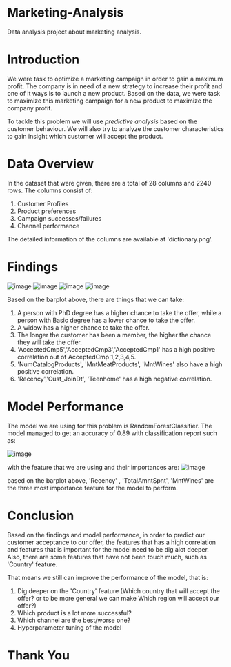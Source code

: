 # Marketing-Analysis
Data analysis project about marketing analysis.

# Introduction

We were task to optimize a marketing campaign in order to gain a maximum profit. The company is in need of a new strategy to increase their profit and one of it ways is to launch a new product. Based on the data, we were task to maximize this marketing campaign for a new product to maximize the company profit. 

To tackle this problem we will use $\textit{predictive analysis}$ based on the customer behaviour. We will also try to analyze the customer characteristics to gain insight which customer will accept the product.

# Data Overview
In the dataset that were given, there are a total of 28 columns and 2240 rows.
The columns consist of:
1. Customer Profiles
2. Product preferences
3. Campaign successes/failures
4. Channel performance

The detailed information of the columns are available at 'dictionary.png'. 

# Findings
![image](https://github.com/sftyo/Marketing-Analysis/assets/107123925/c13749ae-d967-46f0-ba9d-8be7b8ff9982)
![image](https://github.com/sftyo/Marketing-Analysis/assets/107123925/ca579a58-b0ac-4d3e-b08c-a84d46fc7f49)
![image](https://github.com/sftyo/Marketing-Analysis/assets/107123925/1db8948b-c146-4fb8-aa1d-7b6bf99eb4d3)
![image](https://github.com/sftyo/Marketing-Analysis/assets/107123925/896298ac-f608-4539-a7fa-08eb29d532b5)

Based on the barplot above, there are things that we can take:
1. A person with PhD degree has a higher chance to take the offer, while a person with Basic degree has a lower chance to take the offer.
2. A widow has a higher chance to take the offer.
3. The longer the customer has been a member, the higher the chance they will take the offer.
4. 'AcceptedCmp5','AcceptedCmp3','AcceptedCmp1' has a high positive correlation out of AcceptedCmp 1,2,3,4,5.
5. 'NumCatalogProducts', 'MntMeatProducts', 'MntWines' also have a high positive correlation.
6. 'Recency','Cust_JoinDt', 'Teenhome' has a high negative correlation.

# Model Performance

The model we are using for this problem is RandomForestClassifier. The model managed to get an accuracy of 0.89 with classification report such as:

![image](https://github.com/sftyo/Marketing-Analysis/assets/107123925/3311e92a-613e-48e1-8787-8fe33e4812a9)

with the feature that we are using and their importances are:
![image](https://github.com/sftyo/Marketing-Analysis/assets/107123925/a87d994b-4ed0-4722-9f12-217571732ad2)

based on the barplot above, 'Recency' , 'TotalAmntSpnt', 'MntWines' are the three most importance feature for the model to perform.

# Conclusion
Based on the findings and model performance, in order to predict our customer acceptance to our offer, the features that has a high correlation and features that is important for the model need to be dig alot deeper. 
Also, there are some features that have not been touch much, such as 'Country' feature.

That means we still can improve the performance of the model, that is:
1. Dig deeper on the 'Country' feature (Which country that will accept the offer? or to be more general we can make Which region will accept our offer?)
2. Which product is a lot more successful?
3. Which channel are the best/worse one?
4. Hyperparameter tuning of the model

# Thank You






